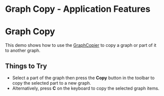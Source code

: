 <!--
 //////////////////////////////////////////////////////////////////////////////
 // @license
 // This file is part of yFiles for HTML 2.6.0.4.
 // Use is subject to license terms.
 //
 // Copyright (c) 2000-2024 by yWorks GmbH, Vor dem Kreuzberg 28,
 // 72070 Tuebingen, Germany. All rights reserved.
 //
 //////////////////////////////////////////////////////////////////////////////
-->
# Graph Copy - Application Features

# Graph Copy

This demo shows how to use the [GraphCopier](https://docs.yworks.com/yfileshtml/#/api/GraphCopier) to copy a graph or part of it to another graph.

## Things to Try

- Select a part of the graph then press the **Copy** button in the toolbar to copy the selected part to a new graph.
- Alternatively, press **C** on the keyboard to copy the selected graph items.
